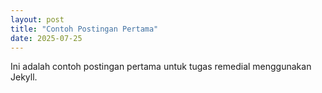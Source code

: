 ```yaml
---
layout: post
title: "Contoh Postingan Pertama"
date: 2025-07-25
---
```


Ini adalah contoh postingan pertama untuk tugas remedial menggunakan Jekyll.
